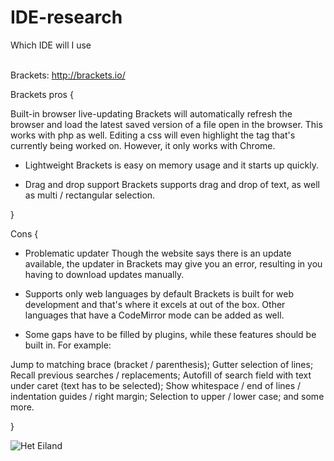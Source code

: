# IDE-research
Which IDE will I use

<br>Brackets: http://brackets.io/</br>

Brackets pros {

Built-in browser live-updating
Brackets will automatically refresh the browser and load the latest saved version of a file open in the browser. This works with php as well. 
Editing a css will even highlight the tag that's currently being worked on. However, it only works with Chrome.

- Lightweight
Brackets is easy on memory usage and it starts up quickly.


- Drag and drop support
Brackets supports drag and drop of text, as well as multi / rectangular selection.

}

Cons {

- Problematic updater
Though the website says there is an update available, the updater in Brackets may give you an error, resulting in you having to download updates manually.

- Supports only web languages by default <but>
Brackets is built for web development and that's where it excels at out of the box. Other languages that have a CodeMirror mode can be added as well.
<and language support plugins can be added>

- Some gaps have to be filled by plugins, while these features should be built in.
For example:

Jump to matching brace (bracket / parenthesis);
Gutter selection of lines;
Recall previous searches / replacements;
Autofill of search field with text under caret (text has to be selected);
Show whitespace / end of lines / indentation guides / right margin;
Selection to upper / lower case;
and some more.

}

![Het Eiland](https://upload.wikimedia.org/wikipedia/commons/a/af/Bedarra_Island_aerial.jpg)

